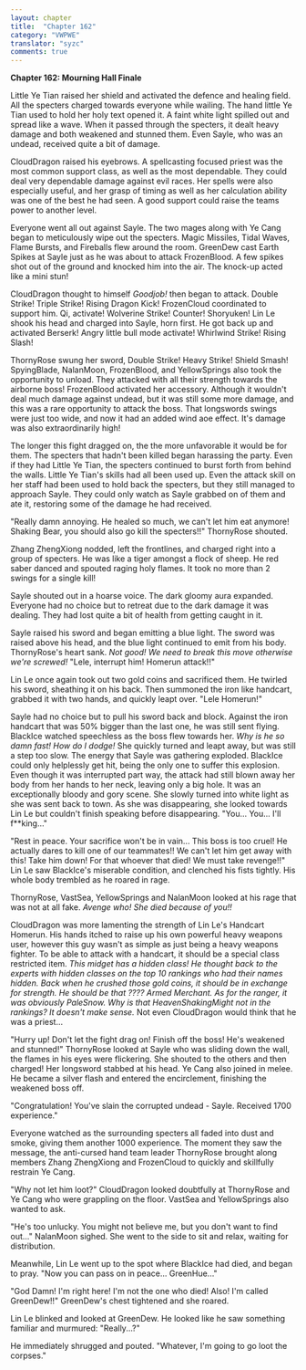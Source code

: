 ```yaml
---
layout: chapter
title:  "Chapter 162"
category: "VWPWE"
translator: "syzc"
comments: true
---
```


**Chapter 162: Mourning Hall Finale**

Little Ye Tian raised her shield and activated the defence and healing field. All the specters charged towards everyone while wailing. The hand little Ye Tian used to hold her holy text opened it. A faint white light spilled out and spread like a wave. When it passed through the specters, it dealt heavy damage and both weakened and stunned them. Even Sayle, who was an undead, received quite a bit of damage.

CloudDragon raised his eyebrows. A spellcasting focused priest was the most common support class, as well as the most dependable. They could deal very dependable damage against evil races. Her spells were also especially useful, and her grasp of timing as well as her calculation ability was one of the best he had seen. A good support could raise the teams power to another level.

Everyone went all out against Sayle. The two mages along with Ye Cang began to meticulously wipe out the specters. Magic Missiles, Tidal Waves, Flame Bursts, and Fireballs flew around the room. GreenDew cast Earth Spikes at Sayle just as he was about to attack FrozenBlood. A few spikes shot out of the ground and knocked him into the air. The knock-up acted like a mini stun!

CloudDragon thought to himself *Goodjob!* then began to attack. Double Strike! Triple Strike! Rising Dragon Kick! FrozenCloud coordinated to support him. Qi, activate! Wolverine Strike! Counter! Shoryuken! Lin Le shook his head and charged into Sayle, horn first. He got back up and activated Berserk! Angry little bull mode activate! Whirlwind Strike! Rising Slash!

ThornyRose swung her sword, Double Strike! Heavy Strike! Shield Smash! SpyingBlade, NalanMoon, FrozenBlood, and YellowSprings also took the opportunity to unload. They attacked with all their strength towards the airborne boss! FrozenBlood activated her accessory. Although it wouldn't deal much damage against undead, but it was still some more damage, and this was a rare opportunity to attack the boss. That longswords swings were just too wide, and now it had an added wind aoe effect. It's damage was also extraordinarily high!

The longer this fight dragged on, the the more unfavorable it would be for them. The specters that hadn't been killed began harassing the party. Even if they had Little Ye Tian, the specters continued to burst forth from behind the walls. Little Ye Tian's skills had all been used up. Even the attack skill on her staff had been used to hold back the specters, but they still managed to approach Sayle. They could only watch as Sayle grabbed on of them and ate it, restoring some of the damage he had received.

"Really damn annoying. He healed so much, we can't let him eat anymore! Shaking Bear, you should also go kill the specters!!" ThornyRose shouted.

Zhang ZhengXiong nodded, left the frontlines, and charged right into a group of specters. He was like a tiger amongst a flock of sheep. He red saber danced and spouted raging holy flames. It took no more than 2 swings for a single kill!

Sayle shouted out in a hoarse voice. The dark gloomy aura expanded. Everyone had no choice but to retreat due to the dark damage it was dealing. They had lost quite a bit of health from getting caught in it.

Sayle raised his sword and began emitting a blue light. The sword was raised above his head, and the blue light continued to emit from his body. ThornyRose's heart sank. *Not good! We need to break this move otherwise we're screwed!* "Lele, interrupt him! Homerun attack!!"

Lin Le once again took out two gold coins and sacrificed them. He twirled his sword, sheathing it on his back. Then summoned the iron like handcart, grabbed it with two hands, and quickly leapt over. "Lele Homerun!"

Sayle had no choice but to pull his sword back and block. Against the iron handcart that was 50% bigger than the last one, he was still sent flying. BlackIce watched speechless as the boss flew towards her. *Why is he so damn fast! How do I dodge!* She quickly turned and leapt away, but was still a step too slow. The energy that Sayle was gathering exploded. BlackIce could only helplessly get hit, being the only one to suffer this explosion. Even though it was interrupted part way, the attack had still blown away her body from her hands to her neck, leaving only a big hole. It was an exceptionally bloody and gory scene. She slowly turned into white light as she was sent back to town. As she was disappearing, she looked towards Lin Le but couldn't finish speaking before disappearing. "You... You... I'll f\*\*king..."

"Rest in peace. Your sacrifice won't be in vain... This boss is too cruel! He actually dares to kill one of our teammates!! We can't let him get away with this! Take him down! For that whoever that died! We must take revenge!!" Lin Le saw BlackIce's miserable condition, and clenched his fists tightly. His whole body trembled as he roared in rage.

ThornyRose, VastSea, YellowSprings and NalanMoon looked at his rage that was not at all fake. *Avenge who! She died because of you!!*

CloudDragon was more lamenting the strength of Lin Le's Handcart Homerun. His hands itched to raise up his own powerful heavy weapons user, however this guy wasn't as simple as just being a heavy weapons fighter. To be able to attack with a handcart, it should be a special class restricted item. *This midget has a hidden class! He thought back to the experts with hidden classes on the top 10 rankings who had their names hidden. Back when he crushed those gold coins, it should be in exchange for strength. He should be that ???? Armed Merchant. As for the ranger, it was obviously PaleSnow. Why is that HeavenShakingMight not in the rankings? It doesn't make sense.* Not even CloudDragon would think that he was a priest...

"Hurry up! Don't let the fight drag on! Finish off the boss! He's weakened and stunned!" ThornyRose looked at Sayle who was sliding down the wall, the flames in his eyes were flickering. She shouted to the others and then charged! Her longsword stabbed at his head. Ye Cang also joined in melee. He became a silver flash and entered the encirclement, finishing the weakened boss off.

"Congratulation! You've slain the corrupted undead - Sayle. Received 1700 experience."

Everyone watched as the surrounding specters all faded into dust and smoke, giving them another 1000 experience. The moment they saw the message, the anti-cursed hand team leader ThornyRose brought along members Zhang ZhengXiong and FrozenCloud to quickly and skillfully restrain Ye Cang.

"Why not let him loot?" CloudDragon looked doubtfully at ThornyRose and Ye Cang who were grappling on the floor. VastSea and YellowSprings also wanted to ask. 

"He's too unlucky. You might not believe me, but you don't want to find out..." NalanMoon sighed. She went to the side to sit and relax, waiting for distribution.

Meanwhile, Lin Le went up to the spot where BlackIce had died, and began to pray. "Now you can pass on in peace... GreenHue..."

"God Damn! I'm right here! I'm not the one who died! Also! I'm called GreenDew!!" GreenDew's chest tightened and she roared.

Lin Le blinked and looked at GreenDew. He looked like he saw something familiar and murmured: "Really...?"

He immediately shrugged and pouted. "Whatever, I'm going to go loot the corpses."
